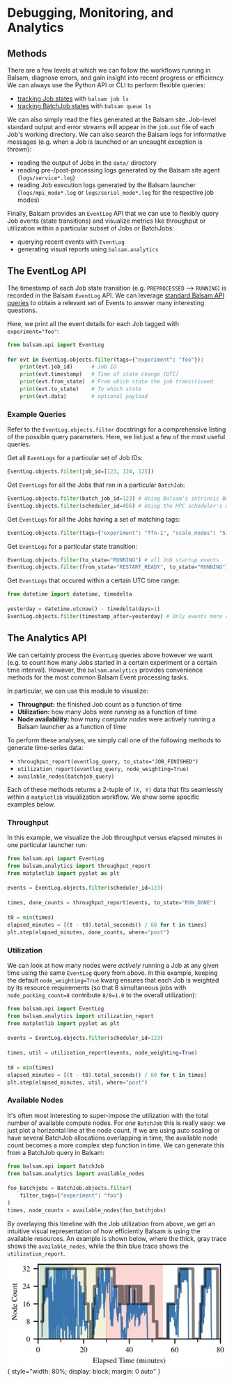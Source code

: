 # Debugging, Monitoring, and Analytics

## Methods
There are a few levels at which we can follow the workflows running in Balsam,
diagnose errors, and gain insight into recent progress or efficiency. We can 
always use the Python API or CLI to perform flexible queries:

- [tracking Job states](./jobs.md#querying-jobs) with `balsam job ls`
- [tracking BatchJob states](./batchjob.md#using-the-cli) with `balsam queue ls`

We can also simply read the files generated at the Balsam site.  Job-level standard
output and error streams will appear in the `job.out` file of each Job's working 
directory.  We can also search the Balsam logs for informative messages (e.g.
when a Job is launched or an uncaught exception is thrown):

- reading the output of Jobs in the `data/` directory
- reading pre-/post-processing logs generated by the Balsam site agent
(`logs/service*.log`)
- reading Job execution logs generated by the Balsam launcher
  (`logs/mpi_mode*.log` or `logs/serial_mode*.log` for the respective job modes)


Finally, Balsam provides an `EventLog` API that we can use to flexibly query Job
events (state transitions) and visualize metrics like throughput or utilization
within a particular subset of Jobs or BatchJobs:

- querying recent events with `EventLog`
- generating visual reports using `balsam.analytics`

## The EventLog API

The timestamp of each Job state transition (e.g. `PREPROCESSED` --> `RUNNING`) is
recorded in the Balsam `EventLog` API.  We can leverage [standard Balsam API
queries](./api.md#querying) to obtain a relevant set of Events to answer many
interesting questions.

Here, we print all the event details for each Job tagged with  `experiment="foo"`:
```python
from balsam.api import EventLog

for evt in EventLog.objects.filter(tags={"experiment": "foo"}):
    print(evt.job_id)      # Job ID
    print(evt.timestamp)   # Time of state change (UTC)
    print(evt.from_state)  # From which state the job transitioned
    print(evt.to_state)    # To which state
    print(evt.data)        # optional payload
```

### Example Queries

Refer to the `EventLog.objects.filter` docstrings for a comprehensive listing of
the possible query parameters.  Here, we list just a few of the most useful queries.

Get all `EventLogs` for a particular set of Job IDs:
```python
EventLog.objects.filter(job_id=[123, 124, 125])
```

Get `EventLogs` for all the Jobs that ran in a particular `BatchJob`:

```python
EventLog.objects.filter(batch_job_id=123) # Using Balsam's intrinsic BatchJob ID (revealed by balsam queue ls --history)
EventLog.objects.filter(scheduler_id=456) # Using the HPC scheduler's own ID (e.g. Cobalt ID)
```

Get `EventLogs` for all the Jobs having a set of matching tags:
```python
EventLog.objects.filter(tags={"experiment": "ffn-1", "scale_nodes": "512"}) 
```

Get `EventLogs` for a particular state transition:
```python
EventLog.objects.filter(to_state="RUNNING") # all Job startup events
EventLog.objects.filter(from_state="RESTART_READY", to_state="RUNNING") # Only *restart* Events
```

Get `EventLogs` that occured within a certain UTC time range:
```python
from datetime import datetime, timedelta

yesterday = datetime.utcnow() - timedelta(days=1)
EventLog.objects.filter(timestamp_after=yesterday) # Only events more recent than 1 day
```

## The Analytics API

We can certainly process the `EventLog` queries above however we want (e.g. to
count how many Jobs started in a certain experiment or a certain time interval).
However, the `balsam.analytics` provides convenience methods for the most common
Balsam Event processing tasks.

In particular, we can use this module to visualize:

- **Throughput:**  the finished Job count as a function of time
- **Utilization:** how many Jobs were *running* as a function of time
- **Node availability:** how many *compute nodes* were actively running a Balsam launcher as a function of time

To perform these analyses, we simply call one of the following methods to generate time-series data:

- `throughput_report(eventlog_query, to_state="JOB_FINISHED")`
- `utilization_report(eventlog_query, node_weighting=True)`
- `available_nodes(batchjob_query)`

Each of these methods returns a 2-tuple of `(X, Y)` data that fits seamlessly
within a `matplotlib` visualization workflow.  We show some specific examples
below.

### Throughput
In this example, we visualize the Job throughput versus elapsed minutes in one particular launcher run:

```python hl_lines="2 7"
from balsam.api import EventLog
from balsam.analytics import throughput_report
from matplotlib import pyplot as plt

events = EventLog.objects.filter(scheduler_id=123)

times, done_counts = throughput_report(events, to_state="RUN_DONE")

t0 = min(times)
elapsed_minutes = [(t - t0).total_seconds() / 60 for t in times]
plt.step(elapsed_minutes, done_counts, where="post")
```

### Utilization
We can look at how many nodes were *actively* running a Job at any given time
using the same `EventLog` query from above. In this example, keeping the default
`node_weighting=True` kwarg ensures that each Job is weighted by its resource
requirements (so that 8 simultaneous jobs with `node_packing_count=8` contribute
`8/8=1.0` to the overall utilization):

```python hl_lines="2 7"
from balsam.api import EventLog
from balsam.analytics import utilization_report
from matplotlib import pyplot as plt

events = EventLog.objects.filter(scheduler_id=123)

times, util = utilization_report(events, node_weighting=True)

t0 = min(times)
elapsed_minutes = [(t - t0).total_seconds() / 60 for t in times]
plt.step(elapsed_minutes, util, where="post")
```

### Available Nodes

It's often most interesting to super-impose the utilization with the total
number of available compute nodes.  For *one* `BatchJob` this is really easy: we
just plot a horizontal line at the node count. If we are using auto scaling or
have several BatchJob allocations overlapping in time, the available node count becomes a more
complex step function in time.  We can generate this from a BatchJob query in Balsam:


```python hl_lines="2 7"
from balsam.api import BatchJob
from balsam.analytics import available_nodes

foo_batchjobs = BatchJob.objects.filter(
    filter_tags={"experiment": "foo"}
)
times, node_counts = available_nodes(foo_batchjobs)
```

By overlaying this timeline with the Job utilization from above, we get an
intuitive visual representation of how efficiently Balsam is using the available
resources.  An example is shown below, where the thick, gray trace shows the
`available_nodes`, while the thin blue trace shows the `utilization_report`. 

![Utilization-Report](../img/balsam-util.png){ style="width: 80%; display: block; margin: 0 auto" }